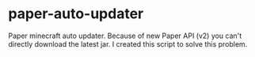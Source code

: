 # paper-auto-updater
Paper minecraft auto updater.
Because of new Paper API (v2) you can't directly download the latest jar. I created this script to solve this problem.
